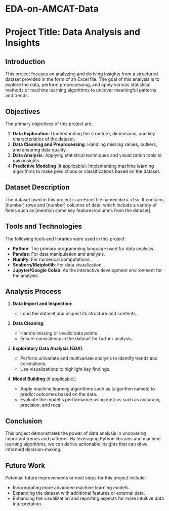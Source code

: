 # EDA-on-AMCAT-Data
# Project Title: Data Analysis and Insights

## Introduction

This project focuses on analyzing and deriving insights from a structured dataset provided in the form of an Excel file. The goal of this analysis is to explore the data, perform preprocessing, and apply various statistical methods or machine learning algorithms to uncover meaningful patterns and trends.

## Objectives

The primary objectives of this project are:
1. **Data Exploration**: Understanding the structure, dimensions, and key characteristics of the dataset.
2. **Data Cleaning and Preprocessing**: Handling missing values, outliers, and ensuring data quality.
3. **Data Analysis**: Applying statistical techniques and visualization tools to gain insights.
4. **Predictive Modeling** (if applicable): Implementing machine learning algorithms to make predictions or classifications based on the dataset.

## Dataset Description

The dataset used in this project is an Excel file named `data.xlsx`. It contains [number] rows and [number] columns of data, which include a variety of fields such as [mention some key features/columns from the dataset].

## Tools and Technologies

The following tools and libraries were used in this project:

- **Python**: The primary programming language used for data analysis.
- **Pandas**: For data manipulation and analysis.
- **NumPy**: For numerical computations.
- **Seaborn/Matplotlib**: For data visualization.
- **Jupyter/Google Colab**: As the interactive development environment for the analysis.

## Analysis Process

1. **Data Import and Inspection**: 
   - Load the dataset and inspect its structure and contents.
   
2. **Data Cleaning**:
   - Handle missing or invalid data points.
   - Ensure consistency in the dataset for further analysis.
   
3. **Exploratory Data Analysis (EDA)**:
   - Perform univariate and multivariate analysis to identify trends and correlations.
   - Use visualizations to highlight key findings.

4. **Model Building** (if applicable):
   - Apply machine learning algorithms such as [algorithm names] to predict outcomes based on the data.
   - Evaluate the model's performance using metrics such as accuracy, precision, and recall.

## Conclusion

This project demonstrates the power of data analysis in uncovering important trends and patterns. By leveraging Python libraries and machine learning algorithms, we can derive actionable insights that can drive informed decision-making.

## Future Work

Potential future improvements or next steps for this project include:
- Incorporating more advanced machine learning models.
- Expanding the dataset with additional features or external data.
- Enhancing the visualization and reporting aspects for more intuitive data interpretation.


